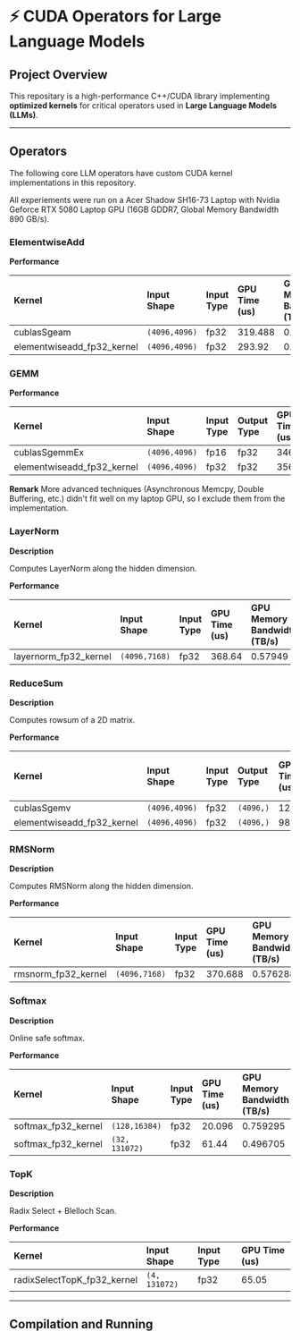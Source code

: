 # ⚡️ CUDA Operators for Large Language Models

## Project Overview

This repositary is a high-performance C++/CUDA library implementing **optimized kernels** for critical operators used in **Large Language Models (LLMs)**.

***

## Operators

The following core LLM operators have custom CUDA kernel implementations in this repository.

All experiements were run on a Acer Shadow SH16-73 Laptop with Nvidia Geforce RTX 5080 Laptop GPU (16GB GDDR7, Global Memory Bandwidth 890 GB/s).

### ElementwiseAdd

**Performance**

| Kernel | Input Shape | Input Type | GPU Time (us)| GPU Memory Bandwidth (TB/s)|
| :--- | :--- | :--- |:--- |:--- |
|cublasSgeam|`(4096,4096)`|fp32| 319.488 | 0.573122 |
|elementwiseadd_fp32_kernel|`(4096,4096)`|fp32| 293.92 | 0.622977 |

### GEMM

**Performance**

| Kernel | Input Shape | Input Type |Output Type| GPU Time (us)| GPU TFLOPS |
| :--- | :--- | :--- |:--- |:--- |:--- |
|cublasSgemmEx|`(4096,4096)`|fp16| fp32 | 3469.28 | 39.616 |
|elementwiseadd_fp32_kernel|`(4096,4096)`|fp32|fp32  | 3565.57 | 38.5462 |

**Remark** More advanced techniques (Asynchronous Memcpy, Double Buffering, etc.) didn't fit well on my laptop GPU, so I exclude them from the implementation.


### LayerNorm
**Description**

Computes LayerNorm along the hidden dimension.

**Performance**

| Kernel | Input Shape | Input Type |GPU Time (us)| GPU Memory Bandwidth (TB/s)|
| :--- | :--- | :--- |:--- |:--- |
|layernorm_fp32_kernel|`(4096,7168)`|fp32|  368.64 | 0.57949 |

### ReduceSum
**Description**

Computes rowsum of a 2D matrix.

**Performance**

| Kernel | Input Shape | Input Type |Output Type| GPU Time (us)| GPU Memory Bandwidth (TB/s)|
| :--- | :--- | :--- |:--- |:--- |:--- |
|cublasSgemv|`(4096,4096)`|fp32|`(4096,)`| 126.08 | 0.484217 |
|elementwiseadd_fp32_kernel|`(4096,4096)`|fp32|`(4096,)`| 98.304  | 0.621033 |

### RMSNorm
**Description**

Computes RMSNorm along the hidden dimension.

**Performance**

| Kernel | Input Shape | Input Type |GPU Time (us)| GPU Memory Bandwidth (TB/s)|
| :--- | :--- | :--- |:--- |:--- |
|rmsnorm_fp32_kernel|`(4096,7168)`|fp32|  370.688 | 0.576288 |

### Softmax
**Description**

Online safe softmax.

**Performance**

| Kernel | Input Shape | Input Type |GPU Time (us)| GPU Memory Bandwidth (TB/s)|
| :--- | :--- | :--- |:--- |:--- |
|softmax_fp32_kernel|`(128,16384)`|fp32|  20.096 | 0.759295 |
|softmax_fp32_kernel|`(32, 131072)`|fp32|   61.44 | 0.496705 |

### TopK
**Description**

Radix Select + Blelloch Scan.

**Performance**

| Kernel | Input Shape | Input Type |GPU Time (us)|
| :--- | :--- | :--- |:--- |
|radixSelectTopK_fp32_kernel|`(4, 131072)`|fp32| 65.05   |


***

## Compilation and Running